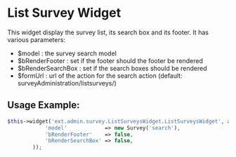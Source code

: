 # List Survey Widget

 This widget display the survey list, its search box and its footer.
 It has various parameters:

 - $model            : the survey search model
 - $bRenderFooter    : set if the footer should the footer be rendered
 - $bRenderSearchBox : set if the search boxes should be rendered
 - $formUrl          : url of the action for the search action (default: surveyAdministration/listsurveys/)

## Usage Example:

```php
$this->widget('ext.admin.survey.ListSurveysWidget.ListSurveysWidget', array(                        
            'model'            => new Survey('search'),
            'bRenderFooter'    => false,
            'bRenderSearchBox' => false,
        ));
```
